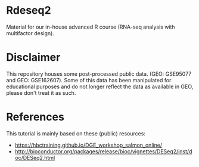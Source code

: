 # Rdeseq2

Material for our in-house advanced R course (RNA-seq analysis with multifactor design).

# Disclaimer

This repository houses some post-processed public data. (GEO: GSE95077 and GEO: GSE162607). Some of this data has been manipulated for educational purposes and do not longer reflect the data as available in GEO, please don't treat it as such.

# References

This tutorial is mainly based on these (public) resources:

 - https://hbctraining.github.io/DGE_workshop_salmon_online/
 - http://bioconductor.org/packages/release/bioc/vignettes/DESeq2/inst/doc/DESeq2.html
